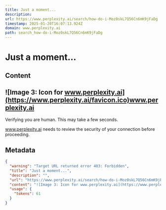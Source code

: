 ```yaml
---
title: Just a moment...
description: 
url: https://www.perplexity.ai/search/how-do-i-Moz0skL7Q56Cn6mK9jFaDg
timestamp: 2025-01-20T16:07:13.924Z
domain: www.perplexity.ai
path: search_how-do-i-Moz0skL7Q56Cn6mK9jFaDg
---
```


# Just a moment...



## Content

![Image 3: Icon for www.perplexity.ai](https://www.perplexity.ai/favicon.ico)www.perplexity.ai
----------------------------------------------------------------------------------------------

Verifying you are human. This may take a few seconds.

www.perplexity.ai needs to review the security of your connection before proceeding.

## Metadata

```json
{
  "warning": "Target URL returned error 403: Forbidden",
  "title": "Just a moment...",
  "description": "",
  "url": "https://www.perplexity.ai/search/how-do-i-Moz0skL7Q56Cn6mK9jFaDg",
  "content": "![Image 3: Icon for www.perplexity.ai](https://www.perplexity.ai/favicon.ico)www.perplexity.ai\n----------------------------------------------------------------------------------------------\n\nVerifying you are human. This may take a few seconds.\n\nwww.perplexity.ai needs to review the security of your connection before proceeding.",
  "usage": {
    "tokens": 61
  }
}
```
